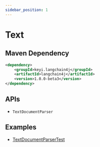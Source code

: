 ```yaml
---
sidebar_position: 1
---
```


# Text


## Maven Dependency

```xml
<dependency>
    <groupId>keyi.langchain4j</groupId>
    <artifactId>langchain4j</artifactId>
    <version>1.0.0-beta3</version>
</dependency>
```


## APIs

- `TextDocumentParser`


## Examples

- [TextDocumentParserTest](https://github.com/langchain4j/langchain4j/blob/main/langchain4j/src/test/java/dev/langchain4j/data/document/parser/TextDocumentParserTest.java)
